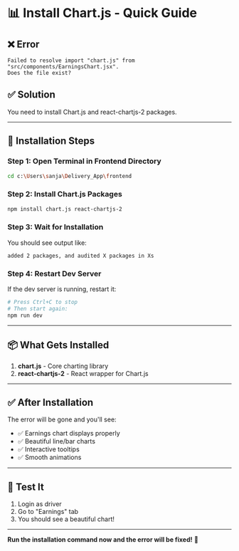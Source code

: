 # 📊 Install Chart.js - Quick Guide

## ❌ Error

```
Failed to resolve import "chart.js" from "src/components/EarningsChart.jsx". 
Does the file exist?
```

## ✅ Solution

You need to install Chart.js and react-chartjs-2 packages.

---

## 🚀 Installation Steps

### **Step 1: Open Terminal in Frontend Directory**

```bash
cd c:\Users\sanja\Delivery_App\frontend
```

### **Step 2: Install Chart.js Packages**

```bash
npm install chart.js react-chartjs-2
```

### **Step 3: Wait for Installation**

You should see output like:
```
added 2 packages, and audited X packages in Xs
```

### **Step 4: Restart Dev Server**

If the dev server is running, restart it:
```bash
# Press Ctrl+C to stop
# Then start again:
npm run dev
```

---

## 📦 What Gets Installed

1. **chart.js** - Core charting library
2. **react-chartjs-2** - React wrapper for Chart.js

---

## ✅ After Installation

The error will be gone and you'll see:
- ✅ Earnings chart displays properly
- ✅ Beautiful line/bar charts
- ✅ Interactive tooltips
- ✅ Smooth animations

---

## 🧪 Test It

1. Login as driver
2. Go to "Earnings" tab
3. You should see a beautiful chart!

---

**Run the installation command now and the error will be fixed!** 🎉
